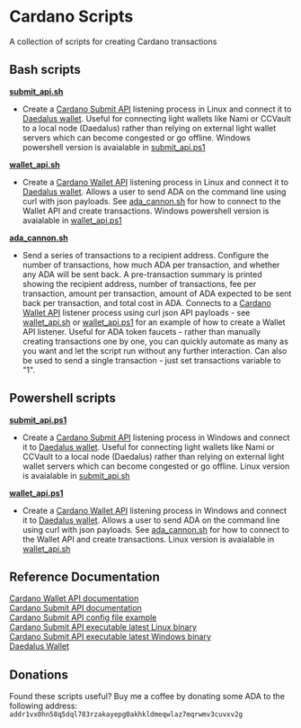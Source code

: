 # Cardano Scripts
A collection of scripts for creating Cardano transactions

## Bash scripts
**[submit_api.sh](submit_api.sh)** 
- Create a [Cardano Submit API](https://input-output-hk.github.io/cardano-rest/submit-api/) listening process in Linux and connect it to [Daedalus wallet](https://daedaluswallet.io/). Useful for connecting light wallets like Nami or CCVault to a local node (Daedalus) rather than relying on external light wallet servers which can become congested or go offline. Windows powershell version is avaialable in [submit_api.ps1](submit_api.ps1)

**[wallet_api.sh](wallet_api.sh)** 
- Create a [Cardano Wallet API](https://input-output-hk.github.io/cardano-wallet/api/edge/) listening process in Linux and connect it to [Daedalus wallet](https://daedaluswallet.io/). Allows a user to send ADA on the command line using curl with json payloads. See [ada_cannon.sh](ada_cannon.sh) for how to connect to the Wallet API and create transactions. Windows powershell version is avaialable in [wallet_api.ps1](wallet_api.ps1)

**[ada_cannon.sh](ada_cannon.sh)**
- Send a series of transactions to a recipient address. Configure the number of transactions, how much ADA per transaction, and whether any ADA will be sent back. A pre-transaction summary is printed showing the recipient address, number of transactions, fee per transaction, amount per transaction, amount of ADA expected to be sent back per transaction, and total cost in ADA. Connects to a [Cardano Wallet API](https://input-output-hk.github.io/cardano-wallet/api/edge/) listener process using curl json API payloads - see [wallet_api.sh](wallet_api.sh) or [wallet_api.ps1](wallet_api.ps1) for an example of how to create a Wallet API listener. Useful for ADA token faucets - rather than manually creating transactions one by one, you can quickly automate as many as you want and let the script run without any further interaction. Can also be used to send a single transaction - just set transactions variable to "1". 

## Powershell scripts
**[submit_api.ps1](submit_api.ps1)** 
- Create a [Cardano Submit API](https://input-output-hk.github.io/cardano-rest/submit-api/) listening process in Windows and connect it to [Daedalus wallet](https://daedaluswallet.io/). Useful for connecting light wallets like Nami or CCVault to a local node (Daedalus) rather than relying on external light wallet servers which can become congested or go offline. Linux version is avaialable in [submit_api.sh](submit_api.sh)

**[wallet_api.ps1](wallet_api.ps1)** 
- Create a [Cardano Wallet API](https://input-output-hk.github.io/cardano-wallet/api/edge/) listening process in Windows and connect it to [Daedalus wallet](https://daedaluswallet.io/). Allows a user to send ADA on the command line using curl with json payloads. See [ada_cannon.sh](ada_cannon.sh) for how to connect to the Wallet API and create transactions. Linux version is avaialable in [wallet_api.sh](wallet_api.sh)

## Reference Documentation
[Cardano Wallet API documentation](https://input-output-hk.github.io/cardano-wallet/api/edge/)<br>
[Cardano Submit API documentation](https://input-output-hk.github.io/cardano-rest/submit-api/)<br>
[Cardano Submit API config file example](https://raw.githubusercontent.com/input-output-hk/cardano-node/master/cardano-submit-api/config/tx-submit-mainnet-config.yaml)<br>
[Cardano Submit API executable latest Linux binary](https://hydra.iohk.io/job/Cardano/cardano-node/cardano-node-linux/latest-finished)<br>
[Cardano Submit API executable latest Windows binary](https://hydra.iohk.io/job/Cardano/cardano-node/cardano-node-win64/latest-finished)<br>
[Daedalus Wallet](https://daedaluswallet.io/)<br>

## Donations
Found these scripts useful? Buy me a coffee by donating some ADA to the following address:
`addr1vx0hn58q5dql783rzakayepg0akhkldmeqwlaz7mqrwmv3cuvxv2g`
